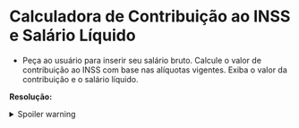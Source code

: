 # Calculadora de Contribuição ao INSS e Salário Líquido

 - Peça ao usuário para inserir seu salário bruto. Calcule o valor de contribuição ao INSS com base nas alíquotas vigentes. Exiba o valor da contribuição e o salário líquido.
   
**Resolução:**

<details>
  <summary>Spoiler warning</summary>

```
import java.util.Scanner;

public class Main {
    public static Scanner read = new Scanner(System.in);

    public static void main(String[] args) {
      double salarioBruto;
      double inss;

      System.out.println("Digite seu salario bruto:");
      salarioBruto = read.nextDouble();

      if(salarioBruto <= 1320.00) {
          
        inss = salarioBruto * 0.075;
      }
      else if(salarioBruto <=2571.29) {
          
        inss =  (1320.00 * 0.075) + ((salarioBruto - 1320.00) * 0.09) ;
      }
      else if(salarioBruto <= 3856.94) {
          
        inss = (1320.00 * 0.075) + ((2571.29 - 1320.00) * 0.09) + ((salarioBruto - 2571.29) * 0.12);
      }
      else if(salarioBruto <= 7507.49) {
          
        inss = (1320.00 * 0.075) + ((2571.29 - 1320.00) * 0.09) + ((3856.94 - 2571.29) * 0.12) + ((salarioBruto - 3856.94) * 0.14);
      }
      else{

        inss= 877.24;
      }

        double salarioLiquido = salarioBruto - inss;

        System.out.println("Sua contribuicao para o INSS em R$ é: " + inss);
        System.out.println("Seu salario liquido em R$ é: " + salarioLiquido);
   }
}
```
</details>
